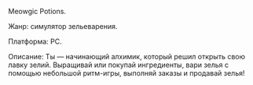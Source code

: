 Meowgic Potions.

Жанр: симулятор зельеварения.

Платформа: PC.

Описание: Ты — начинающий алхимик, который решил открыть свою лавку зелий. Выращивай или покупай ингредиенты, вари зелья с помощью небольшой ритм-игры, выполняй заказы и продавай зелья!
